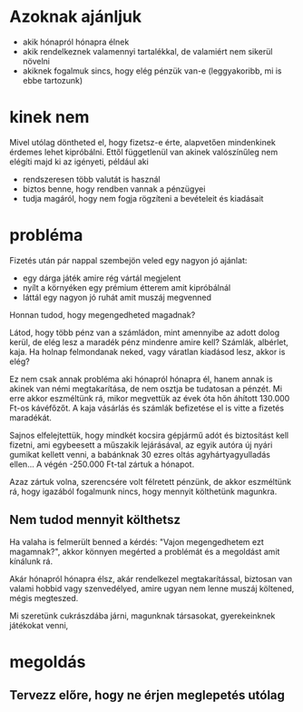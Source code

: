 # Azoknak ajánljuk
- akik hónapról hónapra élnek
- akik rendelkeznek valamennyi tartalékkal, de valamiért nem sikerül növelni
- akiknek fogalmuk sincs, hogy elég pénzük van-e (leggyakoribb, mi is ebbe tartozunk)

# kinek nem
Mivel utólag döntheted el, hogy fizetsz-e érte, alapvetően mindenkinek érdemes lehet kipróbálni. Ettől függetlenül van akinek valószínűleg nem elégíti majd ki az igényeti, például aki

- rendszeresen több valutát is használ
- biztos benne, hogy rendben vannak a pénzügyei
- tudja magáról, hogy nem fogja rögzíteni a bevételeit és kiadásait

# probléma

Fizetés után pár nappal szembejön veled egy nagyon jó ajánlat: 
- egy dárga játék amire rég vártál megjelent
- nyílt a környéken egy prémium étterem amit kipróbálnál
- láttál egy nagyon jó ruhát amit muszáj megvenned

Honnan tudod, hogy megengedheted magadnak? 

Látod, hogy több pénz van a számládon, mint amennyibe az adott dolog kerül, de elég lesz a maradék pénz mindenre amire kell? Számlák, albérlet, kaja. Ha holnap felmondanak neked, vagy váratlan kiadásod lesz, akkor is elég?

Ez nem csak annak probléma aki hónapról hónapra él, hanem annak is akinek van némi megtakarítása, de nem osztja be tudatosan a pénzét. Mi erre akkor eszméltünk rá, mikor megvettük az évek óta hőn áhított 130.000 Ft-os kávéfőzőt. A kaja vásárlás és számlák befizetése el is vitte a fizetés maradékát. 

Sajnos elfelejtettük, hogy mindkét kocsira gépjármű adót és biztosítást kell fizetni, ami egybeesett a műszakik lejárásával, az egyik autóra új nyári gumikat kellett venni, a babánknak 30 ezres oltás agyhártyagyulladás ellen... A végén -250.000 Ft-tal zártuk a hónapot.

Azaz zártuk volna, szerencsére volt félretett pénzünk, de akkor eszméltünk rá, hogy igazából fogalmunk nincs, hogy mennyit költhetünk magunkra.

## Nem tudod mennyit költhetsz
Ha valaha is felmerült benned a kérdés: "Vajon megengedhetem ezt magamnak?", akkor könnyen megérted a problémát és a megoldást amit kínálunk rá.

Akár hónapról hónapra élsz, akár rendelkezel megtakarítással, biztosan van valami hobbid vagy szenvedélyed, amire ugyan nem lenne muszáj költened, mégis megteszed.

Mi szeretünk cukrászdába járni, magunknak társasokat, gyerekeinknek játékokat venni,  



# megoldás

## Tervezz előre, hogy ne érjen meglepetés utólag
